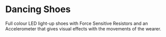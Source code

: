 # Dancing Shoes
Full colour LED light-up shoes with Force Sensitive Resistors and an Accelerometer that gives visual effects with the movements of the wearer.
